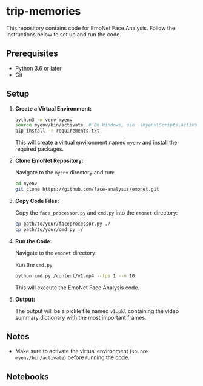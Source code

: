 # trip-memories

This repository contains code for EmoNet Face Analysis. Follow the instructions below to set up and run the code.

## Prerequisites

- Python 3.6 or later
- Git

## Setup

1. **Create a Virtual Environment:**

    ```bash
    python3 -m venv myenv
    source myenv/bin/activate  # On Windows, use .\myenv\Scripts\activate
    pip install -r requirements.txt
    ```

    This will create a virtual environment named `myenv` and install the required packages.

2. **Clone EmoNet Repository:**

    Navigate to the `myenv` directory and run:

    ```bash
    cd myenv
    git clone https://github.com/face-analysis/emonet.git
    ```

3. **Copy Code Files:**

    Copy the `face_processor.py` and `cmd.py` into the `emonet` directory:

    ```bash
    cp path/to/your/faceprocessor.py ./
    cp path/to/your/cmd.py ./
    ```

4. **Run the Code:**

    Navigate to the `emonet` directory:

    Run the `cmd.py`:

    ```bash
    python cmd.py /content/v1.mp4 --fps 1 --n 10
    ```

    This will execute the EmoNet Face Analysis code.

5. **Output:**

    The output will be a pickle file named `v1.pkl` containing the video summary dictionary with the most important frames.

## Notes

- Make sure to activate the virtual environment (`source myenv/bin/activate`) before running the code.
  
## Notebooks
